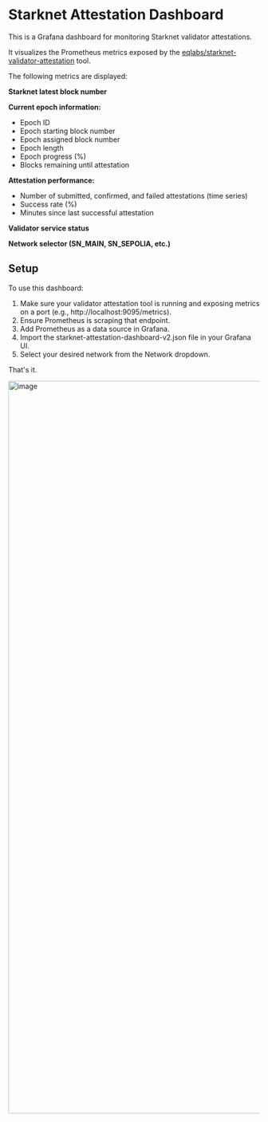 # Starknet Attestation Dashboard

This is a Grafana dashboard for monitoring Starknet validator attestations.

It visualizes the Prometheus metrics exposed by the [eqlabs/starknet-validator-attestation](https://github.com/eqlabs/starknet-validator-attestation) tool.

The following metrics are displayed:

**Starknet latest block number**

**Current epoch information:**

- Epoch ID
- Epoch starting block number
- Epoch assigned block number
- Epoch length
- Epoch progress (%)
- Blocks remaining until attestation

**Attestation performance:**

- Number of submitted, confirmed, and failed attestations (time series)
- Success rate (%)
- Minutes since last successful attestation

**Validator service status**

**Network selector (SN_MAIN, SN_SEPOLIA, etc.)**

## Setup

To use this dashboard:
1. Make sure your validator attestation tool is running and exposing metrics on a port (e.g., http://localhost:9095/metrics).
2. Ensure Prometheus is scraping that endpoint.
3. Add Prometheus as a data source in Grafana.
4. Import the starknet-attestation-dashboard-v2.json file in your Grafana UI.
5. Select your desired network from the Network dropdown.

That's it.

<img width="1470" alt="image" src="https://github.com/user-attachments/assets/87bcc698-7f3b-477e-ae69-f456848564e6" />

